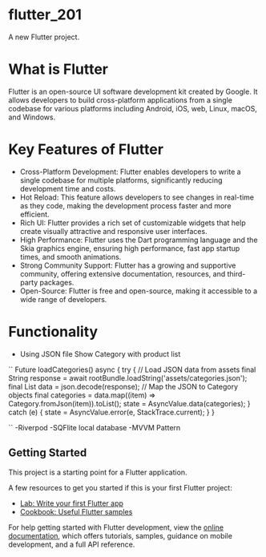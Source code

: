 # flutter_201

A new Flutter project.

# What is Flutter
Flutter is an open-source UI software development kit created by Google. 
It allows developers to build cross-platform applications from a single codebase for various platforms including Android, iOS, web, Linux, macOS, and Windows.

# Key Features of Flutter

- Cross-Platform Development: Flutter enables developers to write a single codebase for multiple platforms, significantly reducing development time and costs.
- Hot Reload: This feature allows developers to see changes in real-time as they code, making the development process faster and more efficient.
- Rich UI: Flutter provides a rich set of customizable widgets that help create visually attractive and responsive user interfaces.
- High Performance: Flutter uses the Dart programming language and the Skia graphics engine, ensuring high performance, fast app startup times, and smooth animations.
- Strong Community Support: Flutter has a growing and supportive community, offering extensive documentation, resources, and third-party packages.
- Open-Source: Flutter is free and open-source, making it accessible to a wide range of developers.


# Functionality
- Using JSON file Show Category with product list
 
 ``
  Future<void> loadCategories() async {
    try {
      // Load JSON data from assets
      final String response =
          await rootBundle.loadString('assets/categories.json');
      final List<dynamic> data = json.decode(response);
      // Map the JSON to Category objects
      final categories = data.map((item) => Category.fromJson(item)).toList();
      state = AsyncValue.data(categories);
    } catch (e) {
      state = AsyncValue.error(e, StackTrace.current);
    }
  }
  
 ``
 -Riverpod
 -SQFlite local database
 -MVVM Pattern

## Getting Started

This project is a starting point for a Flutter application.

A few resources to get you started if this is your first Flutter project:

- [Lab: Write your first Flutter app](https://docs.flutter.dev/get-started/codelab)
- [Cookbook: Useful Flutter samples](https://docs.flutter.dev/cookbook)

For help getting started with Flutter development, view the
[online documentation](https://docs.flutter.dev/), which offers tutorials,
samples, guidance on mobile development, and a full API reference.
